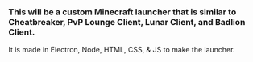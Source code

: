<h3>This will be a custom Minecraft launcher that is similar to Cheatbreaker, PvP Lounge Client, Lunar Client, and Badlion Client.</h3>

It is made in Electron, Node, HTML, CSS, & JS to make the launcher.
